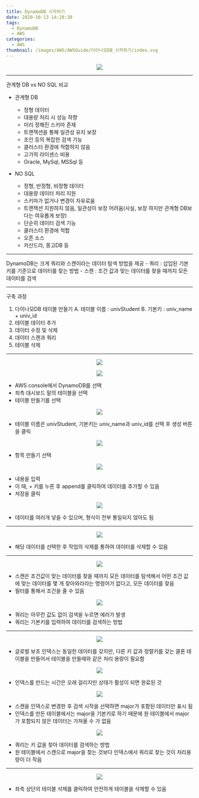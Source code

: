 ```yaml
---
title: DynamoDB 시작하기
date: 2020-10-13 14:28:38
tags:
  - DynamoDB
  - AWS
categories:
  - AWS
thumbnail: /images/AWS/AWSGuide/다이나모DB_시작하기/index.svg
---
```


<p align="center"><img src="/images/AWS/AWSGuide/다이나모DB_시작하기/index.svg"></p>

---

관계형 DB vs NO SQL 비교

- 관계형 DB

  - 정형 데이터
  - 대용량 처리 시 성능 하향
  - 미리 정해진 스키마 존재
  - 트랜잭션을 통해 일관성 유지 보장
  - 조인 등의 복잡한 검색 기능
  - 클러스터 환경에 적합하지 않음
  - 고가의 라이센스 비용
  - Oracle, MySql, MSSql 등

- NO SQL
  - 정형, 반정형, 비정형 데이터
  - 대용량 데이터 처리 지원
  - 스키마가 없거나 변경이 자유로움
  - 트랜잭션 지원하지 않음, 일관성이 보장 어려움(사실, 보장 하지만 관계형 DB보다는 여유롭게 보장)
  - 단순히 데이터 검색 기능
  - 클러스터 환경에 적합
  - 오픈 소스
  - 카산드라, 몽고DB 등

---

DynamoDB는 크게 쿼리와 스캔이라는 데이터 탐색 방법을 제공 - 쿼리 : 삽입된 기본키를 기준으로 데이터를 찾는 방법 - 스캔 : 조건 값과 맞는 데이터를 찾을 때까지 모든 데이터를 검색

---

구축 과정

1. 다이나모DB 테이블 만들기
   A. 테이블 이름 : univStudent
   B. 기본키 : univ_name + univ_id
2. 테이블 데이터 추가
3. 데이터 수정 및 삭제
4. 데이터 스캔과 쿼리
5. 테이블 삭제

---

<p align="center"><img src="/images/AWS/AWSGuide/다이나모DB_시작하기/DynamoDBStart.JPG"></p>

<p align="center"><img src="/images/AWS/AWSGuide/다이나모DB_시작하기/DynamoDBStart1.JPG"></p>

- AWS console에서 DynamoDB를 선택
- 죄측 대시보드 밑의 테이블을 선택
- 테이블 만들기를 선택

<p align="center"><img src="/images/AWS/AWSGuide/다이나모DB_시작하기/DynamoDBStart2.JPG"></p>

- 테이블 이름은 univStudent, 기본키는 univ_name과 univ_id를 선택 후 생성 버튼을 클릭

<p align="center"><img src="/images/AWS/AWSGuide/다이나모DB_시작하기/DynamoDBStart3.JPG"></p>

- 항목 만들기 선택

<p align="center"><img src="/images/AWS/AWSGuide/다이나모DB_시작하기/DynamoDBStart4.JPG"></p>

- 내용을 입력
- 이 때, + 키를 누른 후 append를 클릭하여 데이터를 추가할 수 있음
- 저장을 클릭

<p align="center"><img src="/images/AWS/AWSGuide/다이나모DB_시작하기/DynamoDBStart5.JPG"></p>

- 데이터를 여러개 넣을 수 있으며, 형식이 전부 통일되지 않아도 됨

---

<p align="center"><img src="/images/AWS/AWSGuide/다이나모DB_시작하기/DynamoDBStart6.JPG"></p>

- 해당 데이터를 선택한 후 작업의 삭제를 통하여 데이터를 삭제할 수 있음

---

<p align="center"><img src="/images/AWS/AWSGuide/다이나모DB_시작하기/DynamoDBStart7.JPG"></p>

- 스캔은 조건값이 맞는 데이터를 찾을 때까지 모든 데이터를 탐색해서 어떤 조건 값에 맞는 데이터를 몇 개 찾아와라라는 명령어가 없다고, 모든 데이터를 찾음
- 필터를 통해서 조건을 줄 수 있음

<p align="center"><img src="/images/AWS/AWSGuide/다이나모DB_시작하기/DynamoDBStart8.JPG"></p>

- 쿼리는 아무런 값도 없이 검색을 누르면 에러가 발생
- 쿼리는 기본키를 입력하여 데이터를 검색하는 방법

---

<p align="center"><img src="/images/AWS/AWSGuide/다이나모DB_시작하기/DynamoDBStart9.JPG"></p>

- 글로벌 보조 인덱스는 동일한 데이터를 갖지만, 다른 키 값과 정렬키를 갖는 클론 테이블을 만들어서 테이블을 만들때와 같은 처리 용량이 필요함

<p align="center"><img src="/images/AWS/AWSGuide/다이나모DB_시작하기/DynamoDBStart10.JPG"></p>

- 인덱스를 만드는 시간은 오래 걸리지만 상태가 활성이 되면 완료된 것

<p align="center"><img src="/images/AWS/AWSGuide/다이나모DB_시작하기/DynamoDBStart11.JPG"></p>

- 스캔을 인덱스로 변경한 후 검색 시작을 선택하면 major가 포함된 데이터만 표시 됨
- 인덱스를 만든 테이블에서는 major을 기본키로 하기 때문에 원 테이블에서 major가 포함되지 않은 데이터는 가져올 수 가 없음

<p align="center"><img src="/images/AWS/AWSGuide/다이나모DB_시작하기/DynamoDBStart12.JPG"></p>

- 쿼리는 키 값을 찾아 데이터를 검색하는 방법
- 원 테이블에서 스캔으로 major을 찾는 것보다 인덱스에서 쿼리로 찾는 것이 처리용량이 더 작음

---

<p align="center"><img src="/images/AWS/AWSGuide/다이나모DB_시작하기/DynamoDBStart13.JPG"></p>

- 좌측 상단의 테이블 삭제를 클릭하여 안전하게 테이블을 삭제할 수 있음
